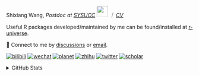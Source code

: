 
<p>Shixiang Wang, <em>Postdoc at <a href="https://sysucc.org.cn/">SYSUCC</a> <img src="https://media.giphy.com/media/WUlplcMpOCEmTGBtBW/giphy.gif" width="30">  ｜ <a href="https://shixiangwang.github.io/cv-shixiang/">CV</a>
</em></p>

Useful R packages developed/maintained by me can be found/installed at [r-universe](https://shixiangwang.r-universe.dev/).

💬 Connect to me by
[discussions](https://github.com/ShixiangWang/self-study/discussions) or [email](mailto:shixiang1994wang@gmail.com). 

[![bilibili](https://img.shields.io/badge/王诗翔-B站-yellow)](https://space.bilibili.com/11553374) [![wechat](https://img.shields.io/badge/王诗翔-微信公众号-important)](https://shixiangwang.github.io/home/logo/qrcode.jpg) [![planet](https://img.shields.io/badge/王诗翔-知识星球-blueviolet)](https://t.zsxq.com/rBqbIei)  [![zhihu](https://img.shields.io/badge/王诗翔-知乎-blue)](https://www.zhihu.com/people/shixiangwang) [![twitter](https://img.shields.io/badge/WangShxiang-twitter-ff69b4)](https://twitter.com/WangShxiang) [![scholar](https://img.shields.io/badge/ShixiangWang-Scholar-00ffff)](https://scholar.google.com/citations?user=FvNp0NkAAAAJ) 

<details>
 
<summary>GitHub Stats</summary>


<!--START_SECTION:waka-->
**🐱 My GitHub Data** 

> 📦 5.0 MB Used in GitHub's Storage 
 > 
> 🚫 Not Opted to Hire
 > 
> 📜 91 Public Repositories 
 > 
> 🔑 28 Private Repositories 
 > 
**I'm an Early 🐤** 

```text
🌞 Morning                2147 commits        ████░░░░░░░░░░░░░░░░░░░░░   15.87 % 
🌆 Daytime                5541 commits        ██████████░░░░░░░░░░░░░░░   40.95 % 
🌃 Evening                4983 commits        █████████░░░░░░░░░░░░░░░░   36.82 % 
🌙 Night                  861 commits         ██░░░░░░░░░░░░░░░░░░░░░░░   06.36 % 
```
📅 **I'm Most Productive on Wednesday** 

```text
Monday                   2061 commits        ████░░░░░░░░░░░░░░░░░░░░░   15.23 % 
Tuesday                  2425 commits        ████░░░░░░░░░░░░░░░░░░░░░   17.92 % 
Wednesday                2494 commits        █████░░░░░░░░░░░░░░░░░░░░   18.43 % 
Thursday                 2038 commits        ████░░░░░░░░░░░░░░░░░░░░░   15.06 % 
Friday                   2234 commits        ████░░░░░░░░░░░░░░░░░░░░░   16.51 % 
Saturday                 986 commits         ██░░░░░░░░░░░░░░░░░░░░░░░   07.29 % 
Sunday                   1294 commits        ██░░░░░░░░░░░░░░░░░░░░░░░   09.56 % 
```


**I Mostly Code in R** 

```text
R                        85 repos            ██████████████░░░░░░░░░░░   54.14 % 
Shell                    11 repos            ██░░░░░░░░░░░░░░░░░░░░░░░   07.01 % 
JavaScript               8 repos             █░░░░░░░░░░░░░░░░░░░░░░░░   05.10 % 
Jupyter Notebook         5 repos             █░░░░░░░░░░░░░░░░░░░░░░░░   03.18 % 
Rust                     4 repos             █░░░░░░░░░░░░░░░░░░░░░░░░   02.55 % 
```




 Last Updated on 17/04/2024 18:49:50 UTC
<!--END_SECTION:waka-->

> These Readme stats are generated using github action [awesome-readme-stats](https://github.com/anmol098/waka-readme-stats)

-----

**NOTE: Top languages does not indicate my skill level or anything like that. It is just a metric of which languages have been hosted by me on GitHub based on the usage across repositories.**

</details>
